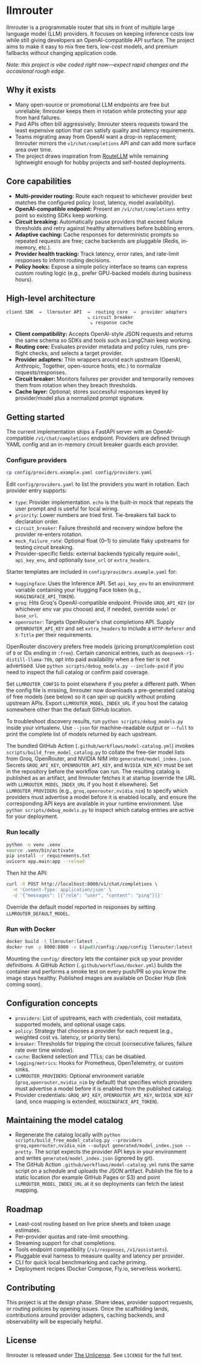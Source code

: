 # llmrouter

llmrouter is a programmable router that sits in front of multiple large language model (LLM) providers. It focuses on keeping inference costs low while still giving developers an OpenAI-compatible API surface. The project aims to make it easy to mix free tiers, low-cost models, and premium fallbacks without changing application code.

_Note: this project is vibe coded right now—expect rapid changes and the occasional rough edge._

## Why it exists
- Many open-source or promotional LLM endpoints are free but unreliable; llmrouter keeps them in rotation while protecting your app from hard failures.
- Paid APIs often bill aggressively; llmrouter steers requests toward the least expensive option that can satisfy quality and latency requirements.
- Teams migrating away from OpenAI want a drop-in replacement; llmrouter mirrors the `v1/chat/completions` API and can add more surface area over time.
- The project draws inspiration from [RouteLLM](https://github.com/lm-sys/RouteLLM) while remaining lightweight enough for hobby projects and self-hosted deployments.

## Core capabilities
- **Multi-provider routing:** Route each request to whichever provider best matches the configured policy (cost, latency, model availability).
- **OpenAI-compatible endpoint:** Present an `/v1/chat/completions` entry point so existing SDKs keep working.
- **Circuit breaking:** Automatically pause providers that exceed failure thresholds and retry against healthy alternatives before bubbling errors.
- **Adaptive caching:** Cache responses for deterministic prompts so repeated requests are free; cache backends are pluggable (Redis, in-memory, etc.).
- **Provider health tracking:** Track latency, error rates, and rate-limit responses to inform routing decisions.
- **Policy hooks:** Expose a simple policy interface so teams can express custom routing logic (e.g., prefer GPU-backed models during business hours).

## High-level architecture
```
client SDK  →  llmrouter API  →  routing core  →  provider adapters
                              ↘ circuit breaker
                               ↘ response cache
```
- **Client compatibility:** Accepts OpenAI-style JSON requests and returns the same schema so SDKs and tools such as LangChain keep working.
- **Routing core:** Evaluates provider metadata and policy rules, runs pre-flight checks, and selects a target provider.
- **Provider adapters:** Thin wrappers around each upstream (OpenAI, Anthropic, Together, open-source hosts, etc.) to normalize requests/responses.
- **Circuit breaker:** Monitors failures per provider and temporarily removes them from rotation when they breach thresholds.
- **Cache layer:** Optional; stores successful responses keyed by provider/model plus a normalized prompt signature.

## Getting started
The current implementation ships a FastAPI server with an OpenAI-compatible `/v1/chat/completions` endpoint. Providers are defined through YAML config and an in-memory circuit breaker guards each provider.

### Configure providers
```bash
cp config/providers.example.yaml config/providers.yaml
```
Edit `config/providers.yaml` to list the providers you want in rotation. Each provider entry supports:
- `type`: Provider implementation. `echo` is the built-in mock that repeats the user prompt and is useful for local wiring.
- `priority`: Lower numbers are tried first. Tie-breakers fall back to declaration order.
- `circuit_breaker`: Failure threshold and recovery window before the provider re-enters rotation.
- `mock_failure_rate`: Optional float (0–1) to simulate flaky upstreams for testing circuit breaking.
- Provider-specific fields: external backends typically require `model`, `api_key_env`, and optionally `base_url` or `extra_headers`.

Starter templates are included in `config/providers.example.yaml` for:
- `huggingface`: Uses the Inference API. Set `api_key_env` to an environment variable containing your Hugging Face token (e.g., `HUGGINGFACE_API_TOKEN`).
- `groq`: Hits Groq's OpenAI-compatible endpoint. Provide `GROQ_API_KEY` (or whichever env var you choose) and, if needed, override `model` or `base_url`.
- `openrouter`: Targets OpenRouter's chat completions API. Supply `OPENROUTER_API_KEY` and set `extra_headers` to include a `HTTP-Referer` and `X-Title` per their requirements.

OpenRouter discovery prefers free models (pricing prompt/completion cost of `0` or IDs ending in `:free`). Certain canonical entries, such as `deepseek-r1-distill-llama-70b`, opt into paid availability when a free tier is not advertised. Use `python scripts/debug_models.py --include-paid` if you need to inspect the full catalog or confirm paid coverage.

Set `LLMROUTER_CONFIG` to point elsewhere if you prefer a different path. When the config file is missing, llmrouter now downloads a pre-generated catalog of free models (see below) so it can spin up quickly without probing upstream APIs. Export `LLMROUTER_MODEL_INDEX_URL` if you host the catalog somewhere other than the default GitHub location.

To troubleshoot discovery results, run `python scripts/debug_models.py` inside your virtualenv. Use `--json` for machine-readable output or `--full` to print the complete list of models returned by each upstream.

The bundled GitHub Action (`.github/workflows/model-catalog.yml`) invokes `scripts/build_free_model_catalog.py` to collate the free-tier model lists from Groq, OpenRouter, and NVIDIA NIM into `generated/model_index.json`. Secrets `GROQ_API_KEY`, `OPENROUTER_API_KEY`, and `NVIDIA_NIM_KEY` must be set in the repository before the workflow can run. The resulting catalog is published as an artifact, and llmrouter fetches it at startup (override the URL with `LLMROUTER_MODEL_INDEX_URL` if you host it elsewhere). Set `LLMROUTER_PROVIDERS` (e.g., `groq,openrouter,nvidia_nim`) to specify which providers must advertise a model before it is enabled locally, and ensure the corresponding API keys are available in your runtime environment. Use `python scripts/debug_models.py` to inspect which catalog entries are active for your deployment.

### Run locally
```bash
python -m venv .venv
source .venv/bin/activate
pip install -r requirements.txt
uvicorn app.main:app --reload
```
Then hit the API:
```bash
curl -X POST http://localhost:8000/v1/chat/completions \
  -H 'Content-Type: application/json' \
  -d '{"messages": [{"role": "user", "content": "ping"}]}'
```
Override the default model reported in responses by setting `LLMROUTER_DEFAULT_MODEL`.

### Run with Docker
```bash
docker build -t llmrouter:latest .
docker run -p 8000:8000 -v $(pwd)/config:/app/config llmrouter:latest
```
Mounting the `config/` directory lets the container pick up your provider definitions. A GitHub Action (`.github/workflows/docker.yml`) builds the container and performs a smoke test on every push/PR so you know the image stays healthy. Published images are available on Docker Hub (link coming soon).

## Configuration concepts
- `providers`: List of upstreams, each with credentials, cost metadata, supported models, and optional usage caps.
- `policy`: Strategy that chooses a provider for each request (e.g., weighted cost vs. latency, or priority tiers).
- `breaker`: Thresholds for tripping the circuit (consecutive failures, failure rate over time window).
- `cache`: Backend selection and TTLs; can be disabled.
- `logging/metrics`: Hooks for Prometheus, OpenTelemetry, or custom sinks.
- `LLMROUTER_PROVIDERS`: Optional environment variable (`groq,openrouter,nvidia_nim` by default) that specifies which providers must advertise a model before it is enabled from the published catalog.
- Provider credentials: `GROQ_API_KEY`, `OPENROUTER_API_KEY`, `NVIDIA_NIM_KEY` (and, once mapping is extended, `HUGGINGFACE_API_TOKEN`).

## Maintaining the model catalog
- Regenerate the catalog locally with `python scripts/build_free_model_catalog.py --providers groq,openrouter,nvidia_nim --output generated/model_index.json --pretty`. The script expects the provider API keys in your environment and writes `generated/model_index.json` (ignored by git).
- The GitHub Action `.github/workflows/model-catalog.yml` runs the same script on a schedule and uploads the JSON artifact. Publish the file to a static location (for example GitHub Pages or S3) and point `LLMROUTER_MODEL_INDEX_URL` at it so deployments can fetch the latest mapping.

## Roadmap
- Least-cost routing based on live price sheets and token usage estimates.
- Per-provider quotas and rate-limit smoothing.
- Streaming support for chat completions.
- Tools endpoint compatibility (`/v1/responses`, `/v1/assistants`).
- Pluggable eval harness to measure quality and latency per provider.
- CLI for quick local benchmarking and cache priming.
- Deployment recipes (Docker Compose, Fly.io, serverless workers).

## Contributing
This project is at the design phase. Share ideas, provider support requests, or routing policies by opening issues. Once the scaffolding lands, contributions around provider adapters, caching backends, and observability will be especially helpful.

## License
llmrouter is released under [The Unlicense](https://unlicense.org/). See `LICENSE` for the full text.
